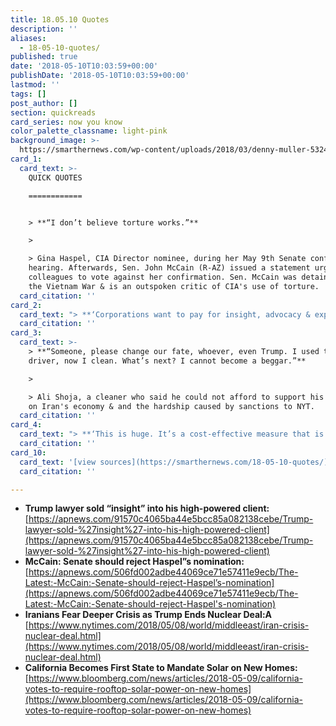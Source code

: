 ```yaml
---
title: 18.05.10 Quotes
description: ''
aliases:
  - 18-05-10-quotes/
published: true
date: '2018-05-10T10:03:59+00:00'
publishDate: '2018-05-10T10:03:59+00:00'
lastmod: ''
tags: []
post_author: []
section: quickreads
card_series: now you know
color_palette_classname: light-pink
background_image: >-
  https://smarthernews.com/wp-content/uploads/2018/03/denny-muller-532462-unsplash-scaled.jpg
card_1:
  card_text: >-
    QUICK QUOTES

    ============


    > **“I don’t believe torture works.”**

    > 

    > Gina Haspel, CIA Director nominee, during her May 9th Senate confirmation
    hearing. Afterwards, Sen. John McCain (R-AZ) issued a statement urging his
    colleagues to vote against her confirmation. Sen. McCain was detained during
    the Vietnam War & is an outspoken critic of CIA's use of torture.
  card_citation: ''
card_2:
  card_text: "> **‘Corporations want to pay for insight, advocacy & expertise on a White House. Michael offered that. He didn’t do anything wrong.”**\n> \n> Sam Nurnberg, former Trump campaign aide, on allegations that Pres. Trump's personal lawyer Michael Cohen sold insight into the new president. AT&T and Novartis confirmed payments. Cohen is also under investigation over payment to porn star Stormy Daniels."
  card_citation: ''
card_3:
  card_text: >-
    > **“Someone, please change our fate, whoever, even Trump. I used to be a
    driver, now I clean. What’s next? I cannot become a beggar.”**

    > 

    > Ali Shoja, a cleaner who said he could not afford to support his family,
    on Iran's economy & and the hardship caused by sanctions to NYT.
  card_citation: ''
card_4:
  card_text: "> **‘This is huge. It’s a cost-effective measure that is going to reduce greenhouse gas emissions and support growth in renewable clean energy.’**\n> \n> Rachel Golden, Sierra Club Senior Campaign Representative, on California's move to becomes the first state to mandate solar panels on new homes. Rule will cut emissions, but also drive home prices higher in a state already known for expensive housing."
  card_citation: ''
card_10:
  card_text: '[view sources](https://smarthernews.com/18-05-10-quotes/)'
  card_citation: ''

---
```

*   **Trump lawyer sold “insight” into his high-powered client:** [https://apnews.com/91570c4065ba44e5bcc85a082138cebe/Trump-lawyer-sold-%27insight%27-into-his-high-powered-client](https://apnews.com/91570c4065ba44e5bcc85a082138cebe/Trump-lawyer-sold-%27insight%27-into-his-high-powered-client)
*   **McCain: Senate should reject Haspel”s nomination:** [https://apnews.com/506fd002adbe44069ce71e57411e9ecb/The-Latest:-McCain:-Senate-should-reject-Haspel’s-nomination](https://apnews.com/506fd002adbe44069ce71e57411e9ecb/The-Latest:-McCain:-Senate-should-reject-Haspel's-nomination)
*   **Iranians Fear Deeper Crisis as Trump Ends Nuclear Deal:A** [https://www.nytimes.com/2018/05/08/world/middleeast/iran-crisis-nuclear-deal.html](https://www.nytimes.com/2018/05/08/world/middleeast/iran-crisis-nuclear-deal.html)
*   **California Becomes First State to Mandate Solar on New Homes:** [https://www.bloomberg.com/news/articles/2018-05-09/california-votes-to-require-rooftop-solar-power-on-new-homes](https://www.bloomberg.com/news/articles/2018-05-09/california-votes-to-require-rooftop-solar-power-on-new-homes)